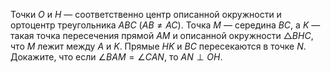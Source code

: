 Точки $O$ и $H$ — соответственно центр описанной окружности и ортоцентр треугольника $ABC$ $(AB\ne AC)$. Точка $M$ — середина $BC$, а  $K$ —  такая точка пересечения прямой $AM$ и описанной окружности $\triangle BHC$, что $M$ лежит между $A$ и $K$. Прямые $HK$ и $BC$ пересекаются в точке $N$. Докажите, что если $\angle BAM=\angle CAN,$ то $AN \perp OH$.